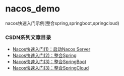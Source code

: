 # nacos_demo
nacos快速入门示例(整合spring,springboot,springcloud)

### CSDN系列文章目录
* [Nacos快速入门(1)：启动Nacos Server](https://blog.csdn.net/wk52525/article/details/88096295)
* [Nacos快速入门(2)：整合Spring](https://blog.csdn.net/wk52525/article/details/88098946)
* [Nacos快速入门(3)：整合SpringBoot](https://blog.csdn.net/wk52525/article/details/88146854)
* [Nacos快速入门(3)：整合SpringCloud](https://blog.csdn.net/wk52525/article/details/88546427)
